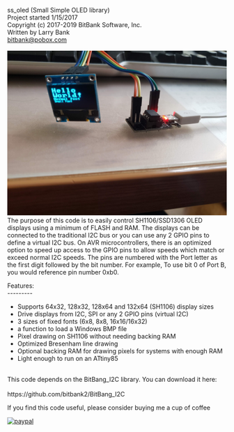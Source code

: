 ss_oled (Small Simple OLED library)<br>
Project started 1/15/2017<br>
Copyright (c) 2017-2019 BitBank Software, Inc.<br>
Written by Larry Bank<br>
bitbank@pobox.com<br>
<br>
![ss_oled](/demo.jpg?raw=true "ss_oled")
<br>
The purpose of this code is to easily control SH1106/SSD1306 OLED
displays using a minimum of FLASH and RAM. The displays can be connected to
the traditional I2C bus or you can use any 2 GPIO pins to define a virtual
I2C bus. On AVR microcontrollers, there is an optimized option to speed up
access to the GPIO pins to allow speeds which match or exceed normal I2C
speeds. The pins are numbered with the Port letter as the first digit followed
by the bit number. For example, To use bit 0 of Port B, you would reference
pin number 0xb0.<br>

Features:<br>
---------<br>
- Supports 64x32, 128x32, 128x64 and 132x64 (SH1106) display sizes<br>
- Drive displays from I2C, SPI or any 2 GPIO pins (virtual I2C)
- 3 sizes of fixed fonts (6x8, 8x8, 16x16/16x32)<br>
- a function to load a Windows BMP file<br>
- Pixel drawing on SH1106 without needing backing RAM<br>
- Optimized Bresenham line drawing<br>
- Optional backing RAM for drawing pixels for systems with enough RAM<br>
- Light enough to run on an ATtiny85<br> 
<br>
This code depends on the BitBang_I2C library. You can download it here:<br>
<br>
https://github.com/bitbank2/BitBang_I2C
<br>

If you find this code useful, please consider buying me a cup of coffee

[![paypal](https://www.paypalobjects.com/en_US/i/btn/btn_donateCC_LG.gif)](https://www.paypal.com/cgi-bin/webscr?cmd=_s-xclick&hosted_button_id=SR4F44J2UR8S4)

